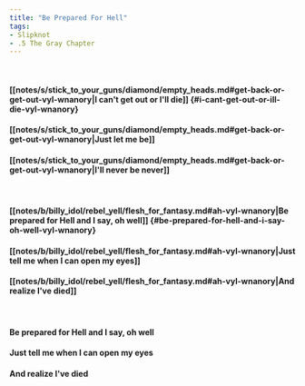 ```yaml
---
title: "Be Prepared For Hell"
tags:
- Slipknot
- .5 The Gray Chapter
---
```

&nbsp;
#### [[notes/s/stick_to_your_guns/diamond/empty_heads.md#get-back-or-get-out-vyl-wnanory|I can't get out or I'll die]] {#i-cant-get-out-or-ill-die-vyl-wnanory}
#### [[notes/s/stick_to_your_guns/diamond/empty_heads.md#get-back-or-get-out-vyl-wnanory|Just let me be]]
#### [[notes/s/stick_to_your_guns/diamond/empty_heads.md#get-back-or-get-out-vyl-wnanory|I'll never be never]]
&nbsp;
#### [[notes/b/billy_idol/rebel_yell/flesh_for_fantasy.md#ah-vyl-wnanory|Be prepared for Hell and I say, oh well]] {#be-prepared-for-hell-and-i-say-oh-well-vyl-wnanory}
#### [[notes/b/billy_idol/rebel_yell/flesh_for_fantasy.md#ah-vyl-wnanory|Just tell me when I can open my eyes]]
#### [[notes/b/billy_idol/rebel_yell/flesh_for_fantasy.md#ah-vyl-wnanory|And realize I've died]]
&nbsp;
#### Be prepared for Hell and I say, oh well
#### Just tell me when I can open my eyes
#### And realize I've died
